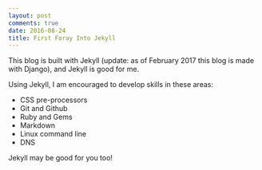 ```yaml
---
layout: post
comments: true
date: 2016-08-24
title: First Foray Into Jekyll
---
```


This blog is built with Jekyll (update: as of February 2017 this blog is made with Django), and 
Jekyll is good for me.

Using Jekyll, I am encouraged to develop skills in these areas:

- CSS pre-processors
- Git and Github
- Ruby and Gems
- Markdown
- Linux command line
- DNS

Jekyll may be good for you too!
